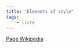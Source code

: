 ```yaml
---
title: "Elements of style"
tags:
    - livre
---
```


[Page Wikipedia](https://en.wikipedia.org/wiki/The_Elements_of_Style)

